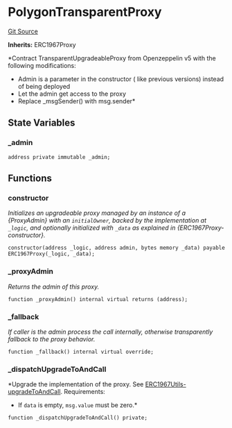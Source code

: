 # PolygonTransparentProxy
[Git Source](https://github.com/agglayer/agglayer-contracts/blob/112a010b7c8b14335e5fe1a9bffc11bd2459df05/contracts/v2/lib/PolygonTransparentProxy.sol)

**Inherits:**
ERC1967Proxy

*Contract TransparentUpgradeableProxy from Openzeppelin v5 with the following modifications:
- Admin is a parameter in the constructor ( like previous versions) instead of being deployed
- Let the admin get access to the proxy
- Replace _msgSender() with msg.sender*


## State Variables
### _admin

```solidity
address private immutable _admin;
```


## Functions
### constructor

*Initializes an upgradeable proxy managed by an instance of a {ProxyAdmin} with an `initialOwner`,
backed by the implementation at `_logic`, and optionally initialized with `_data` as explained in
{ERC1967Proxy-constructor}.*


```solidity
constructor(address _logic, address admin, bytes memory _data) payable ERC1967Proxy(_logic, _data);
```

### _proxyAdmin

*Returns the admin of this proxy.*


```solidity
function _proxyAdmin() internal virtual returns (address);
```

### _fallback

*If caller is the admin process the call internally, otherwise transparently fallback to the proxy behavior.*


```solidity
function _fallback() internal virtual override;
```

### _dispatchUpgradeToAndCall

*Upgrade the implementation of the proxy. See [ERC1967Utils-upgradeToAndCall](/node_modules/@openzeppelin/contracts-upgradeable5/proxy/utils/UUPSUpgradeable.sol/abstract.UUPSUpgradeable.md#upgradetoandcall).
Requirements:
- If `data` is empty, `msg.value` must be zero.*


```solidity
function _dispatchUpgradeToAndCall() private;
```

